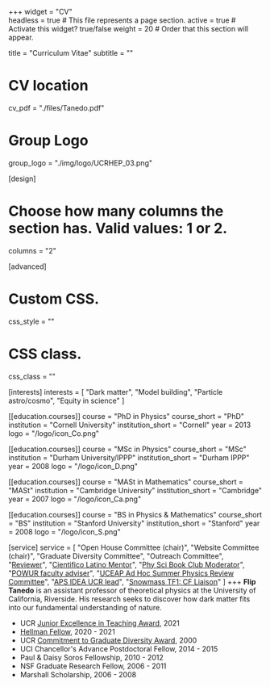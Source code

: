 +++
widget = "CV"  
headless = true  # This file represents a page section.
active = true  # Activate this widget? true/false
weight = 20  # Order that this section will appear.

title = "Curriculum Vitae"
subtitle = ""

# CV location
cv_pdf = "./files/Tanedo.pdf"

# Group Logo
group_logo = "./img/logo/UCRHEP_03.png"

[design]
  # Choose how many columns the section has. Valid values: 1 or 2.
  columns = "2"

[advanced]
 # Custom CSS. 
 css_style = ""
 
 # CSS class.
 css_class = ""

[interests]
  interests = [
    "Dark matter",
    "Model building",
    "Particle astro/cosmo",
    "Equity in science"
  ]

[[education.courses]]
  course = "PhD in Physics"
  course_short = "PhD"
  institution = "Cornell University"
  institution_short = "Cornell"
  year = 2013
  logo = "/logo/icon_Co.png"

[[education.courses]]
  course = "MSc in Physics"
  course_short = "MSc"
  institution = "Durham University/IPPP"
  institution_short = "Durham IPPP"
  year = 2008
  logo = "/logo/icon_D.png"

[[education.courses]]
  course = "MASt in Mathematics"
  course_short = "MASt"
  institution = "Cambridge University"
  institution_short = "Cambridge"
  year = 2007
  logo = "/logo/icon_Ca.png"

[[education.courses]]
  course = "BS in Physics & Mathematics"
  course_short = "BS"
  institution = "Stanford University"
  institution_short = "Stanford"
  year = 2008
  logo = "/logo/icon_S.png"

[service]
  service = [
    "Open House Committee (chair)",
    "Website Committee (chair)",
    "Graduate Diversity Committee",
    "Outreach Committee",
    "[Reviewer](https://publons.com/author/637273/)",
    "[Cientifico Latino Mentor](https://www.cientificolatino.com)",
    "[Phy Sci Book Club Moderator](https://www.cellardoorbookstore.com/book-clubs)",
    "[POWUR faculty adviser](https://sites.google.com/view/ucr-powur/)",
    "[UCEAP Ad Hoc Summer Physics Review Committee](https://uceap.universityofcalifornia.edu/)", 
    "[APS IDEA UCR lead](https://www.aps.org/programs/innovation/fund/idea.cfm)",
    "[Snowmass TF1: CF Liaison](https://www.aps.org/units/dpf/snowmass-2021.cfm)"
  ]
+++
**Flip Tanedo** is an assistant professor of theoretical physics at the University of California, Riverside. His research seeks to discover how dark matter fits into our fundamental understanding of nature.

- UCR [Junior Excellence in Teaching Award](https://academyteachers.ucr.edu/awards/jet), 2021
- [Hellman Fellow](http://www.hellmanfellows.org), 2020 - 2021
- UCR [Commitment to Graduate Diversity Award](https://insideucr.ucr.edu/awards/2020/06/24/four-professors-honored-senate-faculty-awards), 2000
- UCI Chancellor's Advance Postdoctoral Fellow, 2014 - 2015  
- Paul & Daisy Soros Fellowship, 2010 - 2012  
- NSF Graduate Research Fellow, 2006 - 2011  
- Marshall Scholarship, 2006 - 2008


